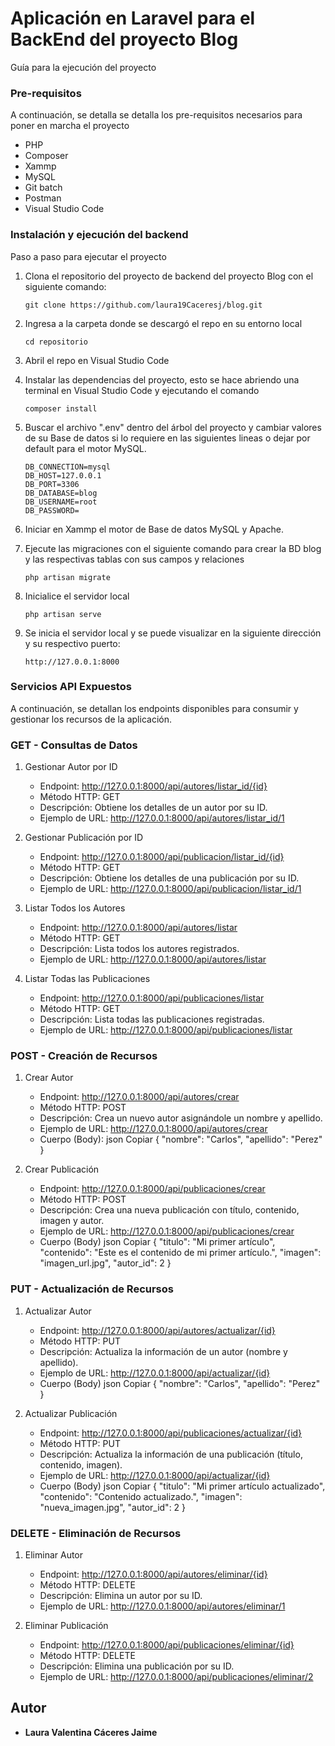 #  Aplicación  en Laravel para el BackEnd del proyecto Blog

Guía para la ejecución del proyecto

### Pre-requisitos

A continuación, se detalla  se detalla los pre-requisitos necesarios para poner en marcha el proyecto

* PHP
* Composer
* Xammp
* MySQL
* Git batch
* Postman
* Visual Studio Code

### Instalación y ejecución del backend

Paso a paso para ejecutar el proyecto

 1. Clona el repositorio del proyecto de backend del proyecto Blog con el siguiente comando:
    ```
    git clone https://github.com/laura19Caceresj/blog.git
    ```
 2. Ingresa a la carpeta donde se descargó el repo en su entorno local
    ```
    cd repositorio
    ```
 3. Abril el repo en Visual Studio Code
    
 4. Instalar las dependencias del proyecto, esto se hace abriendo una terminal en Visual Studio Code y ejecutando el comando
    ```
    composer install
    ```
 5. Buscar el archivo ".env" dentro del árbol del proyecto y cambiar valores de su Base de datos si lo requiere en las siguientes lineas o dejar por default para el motor MySQL.
    ```
    DB_CONNECTION=mysql
    DB_HOST=127.0.0.1
    DB_PORT=3306
    DB_DATABASE=blog
    DB_USERNAME=root
    DB_PASSWORD=
    ```
 6. Iniciar en Xammp el motor de Base de datos MySQL y Apache.
 7. Ejecute las migraciones con el siguiente comando para crear la BD blog y las respectivas tablas con sus campos y relaciones
    ```
    php artisan migrate
    ```
 8. Inicialice el servidor local
    ```
    php artisan serve
    ```
 9. Se inicia el servidor local y se puede visualizar en la siguiente dirección y su respectivo puerto:
    ```
    http://127.0.0.1:8000
    ```

### Servicios API Expuestos
A continuación, se detallan los endpoints disponibles para consumir y gestionar los recursos de la aplicación.

### GET - Consultas de Datos

 1. Gestionar Autor por ID
    * Endpoint: http://127.0.0.1:8000/api/autores/listar_id/{id}
    * Método HTTP: GET
    * Descripción: Obtiene los detalles de un autor por su ID.
    * Ejemplo de URL: http://127.0.0.1:8000/api/autores/listar_id/1

 2. Gestionar Publicación por ID
    * Endpoint: http://127.0.0.1:8000/api/publicacion/listar_id/{id}
    * Método HTTP: GET
    * Descripción: Obtiene los detalles de una publicación por su ID.
    * Ejemplo de URL: http://127.0.0.1:8000/api/publicacion/listar_id/1

 3. Listar Todos los Autores
    * Endpoint: http://127.0.0.1:8000/api/autores/listar
    * Método HTTP: GET
    * Descripción: Lista todos los autores registrados.
    * Ejemplo de URL: http://127.0.0.1:8000/api/autores/listar 

 4. Listar Todas las Publicaciones
    * Endpoint: http://127.0.0.1:8000/api/publicaciones/listar
    * Método HTTP: GET
    * Descripción: Lista todas las publicaciones registradas.
    * Ejemplo de URL: http://127.0.0.1:8000/api/publicaciones/listar

### POST - Creación de Recursos

 1. Crear Autor
    * Endpoint: http://127.0.0.1:8000/api/autores/crear
    * Método HTTP: POST
    * Descripción: Crea un nuevo autor asignándole un nombre y apellido.
    * Ejemplo de URL: http://127.0.0.1:8000/api/autores/crear
    * Cuerpo (Body):
    json
    Copiar
        {
          "nombre": "Carlos",
          "apellido": "Perez"
        }

 2. Crear Publicación
    * Endpoint: http://127.0.0.1:8000/api/publicaciones/crear
    * Método HTTP: POST
    * Descripción: Crea una nueva publicación con título, contenido, imagen y autor.
    * Ejemplo de URL: http://127.0.0.1:8000/api/publicaciones/crear
    * Cuerpo (Body)
    json
    Copiar
        {
          "titulo": "Mi primer artículo",
          "contenido": "Este es el contenido de mi primer artículo.",
          "imagen": "imagen_url.jpg",
          "autor_id": 2
        }

### PUT - Actualización de Recursos

 1. Actualizar Autor
    * Endpoint: http://127.0.0.1:8000/api/autores/actualizar/{id}
    * Método HTTP: PUT
    * Descripción: Actualiza la información de un autor (nombre y apellido).
    * Ejemplo de URL: http://127.0.0.1:8000/api/actualizar/{id}
    * Cuerpo (Body)
    json
    Copiar
       {
          "nombre": "Carlos",
          "apellido": "Perez"
       }
 
 2. Actualizar Publicación

    * Endpoint: http://127.0.0.1:8000/api/publicaciones/actualizar/{id}
    * Método HTTP: PUT
    * Descripción: Actualiza la información de una publicación (título, contenido, imagen).
    * Ejemplo de URL: http://127.0.0.1:8000/api/actualizar/{id}
    * Cuerpo (Body)
    json
    Copiar
        {
          "titulo": "Mi primer artículo actualizado",
          "contenido": "Contenido actualizado.",
          "imagen": "nueva_imagen.jpg",
          "autor_id": 2
        }

### DELETE - Eliminación de Recursos

 1. Eliminar Autor
    * Endpoint: http://127.0.0.1:8000/api/autores/eliminar/{id}
    * Método HTTP: DELETE
    * Descripción: Elimina un autor por su ID.
    * Ejemplo de URL: http://127.0.0.1:8000/api/autores/eliminar/1
    
 2. Eliminar Publicación
    * Endpoint: http://127.0.0.1:8000/api/publicaciones/eliminar/{id}
    * Método HTTP: DELETE
    * Descripción: Elimina una publicación por su ID.
    * Ejemplo de URL: http://127.0.0.1:8000/api/publicaciones/eliminar/2
      

## Autor

* **Laura Valentina Cáceres Jaime**
